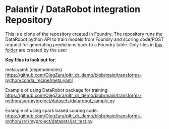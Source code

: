# Palantir / DataRobot integration Repository

This is a clone of the repository created in Foundry. The repository runs the DataRobot python API to train models from Foundry and scoring code/POST request for generating predictions back to a Foundry table. Only files in [this folder](https://github.com/OlegZara/pltr_dr_demo/tree/main/transforms-python/src/myproject/datasets) are created by the user



**Key files to look out for**:

meta.yaml: (dependencies)
https://github.com/OlegZara/pltr_dr_demo/blob/main/transforms-python/conda_recipe/meta.yaml

Example of using DataRobot package for training:
https://github.com/OlegZara/pltr_dr_demo/blob/main/transforms-python/src/myproject/datasets/datarobot_sample.py

Example of using spark based scoring code:
https://github.com/OlegZara/pltr_dr_demo/blob/main/transforms-python/src/myproject/datasets/jar_test.py
